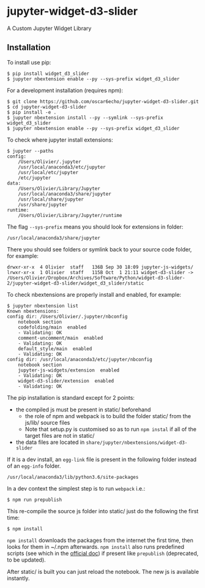 jupyter-widget-d3-slider
===============================

A Custom Jupyter Widget Library

Installation
------------

To install use pip:

    $ pip install widget_d3_slider
    $ jupyter nbextension enable --py --sys-prefix widget_d3_slider


For a development installation (requires npm):

    $ git clone https://github.com/oscar6echo/jupyter-widget-d3-slider.git
    $ cd jupyter-widget-d3-slider
    $ pip install -e .
    $ jupyter nbextension install --py --symlink --sys-prefix widget_d3_slider
    $ jupyter nbextension enable --py --sys-prefix widget_d3_slider


To check where jupyter install extensions:

    $ jupyter --paths
    config:
        /Users/Olivier/.jupyter
        /usr/local/anaconda3/etc/jupyter
        /usr/local/etc/jupyter
        /etc/jupyter
    data:
        /Users/Olivier/Library/Jupyter
        /usr/local/anaconda3/share/jupyter
        /usr/local/share/jupyter
        /usr/share/jupyter
    runtime:
        /Users/Olivier/Library/Jupyter/runtime

The flag `--sys-prefix` means you should look for extensions in folder:

    /usr/local/anaconda3/share/jupyter

There you should see folders or symlink back to your source code folder, for example:

    drwxr-xr-x  4 Olivier  staff   136B Sep 30 18:09 jupyter-js-widgets/
    lrwxr-xr-x  1 Olivier  staff   115B Oct  1 21:11 widget-d3-slider -> /Users/Olivier/Dropbox/Archives/Software/Python/widget-d3-slider-2/jupyter-widget-d3-slider/widget_d3_slider/static

To check nbextensions are properly install and enabled, for example:

    $ jupyter nbextension list
    Known nbextensions:
    config dir: /Users/Olivier/.jupyter/nbconfig
        notebook section
        codefolding/main  enabled 
        - Validating: OK
        comment-uncomment/main  enabled 
        - Validating: OK
        default_style/main  enabled 
        - Validating: OK
    config dir: /usr/local/anaconda3/etc/jupyter/nbconfig
        notebook section
        jupyter-js-widgets/extension  enabled 
        - Validating: OK
        widget-d3-slider/extension  enabled 
        - Validating: OK

The pip installation is standard except for 2 points:
+ the compiled js must be present in static/ beforehand
    + the role of npm and webpack is to build the folder static/ from the js/lib/ source files
    + Note that setup.py is customised so as to run `npm instal` if all of the target files are not in static/
+ the data files are located in `share/jupyter/nbextensions/widget-d3-slider`

If it is a dev install, an `egg-link` file is present in the following folder instead of an `egg-info` folder.

    /usr/local/anaconda3/lib/python3.6/site-packages

In a dev context the simplest step is to run `webpack` i.e.:

    $ npm run prepublish

This re-compile the source js folder into static/ just do the following the first time:

    $ npm install

`npm install` downloads the packages from the internet the first time, then looks for them in ~/.npm afterwards. `npm install` also runs predefined scripts (see which in the [official doc](https://docs.npmjs.com/misc/scripts)) if present like `prepublish` (deprecated, to be updated). 

After static/ is built you can just reload the notebook. The new js is available instantly.  

